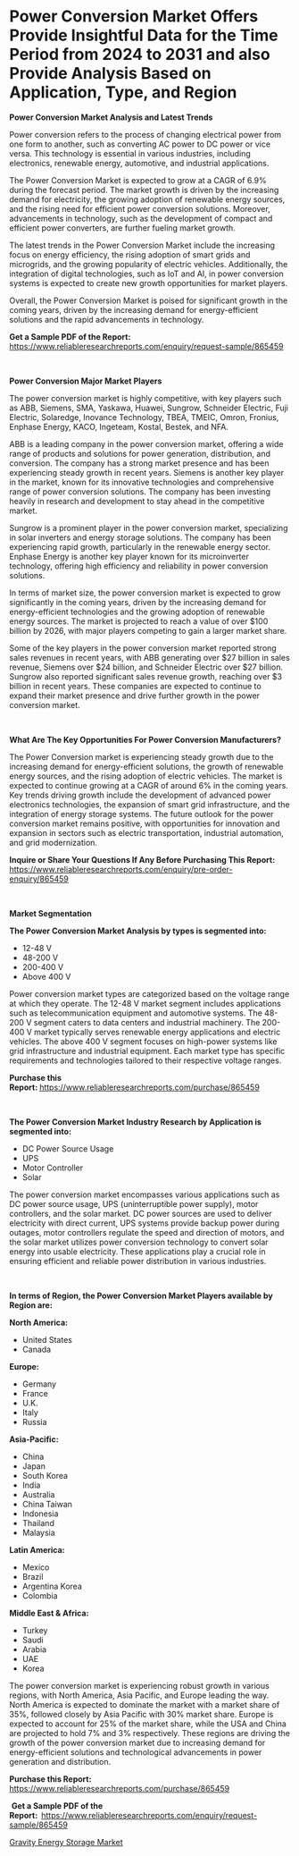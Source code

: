 <p><h1>Power Conversion Market Offers Provide Insightful Data for the Time Period from 2024 to 2031 and also Provide Analysis Based on Application, Type, and Region</h1></p><p><strong>Power Conversion Market Analysis and Latest Trends</strong></p>
<p><p>Power conversion refers to the process of changing electrical power from one form to another, such as converting AC power to DC power or vice versa. This technology is essential in various industries, including electronics, renewable energy, automotive, and industrial applications.</p><p>The Power Conversion Market is expected to grow at a CAGR of 6.9% during the forecast period. The market growth is driven by the increasing demand for electricity, the growing adoption of renewable energy sources, and the rising need for efficient power conversion solutions. Moreover, advancements in technology, such as the development of compact and efficient power converters, are further fueling market growth.</p><p>The latest trends in the Power Conversion Market include the increasing focus on energy efficiency, the rising adoption of smart grids and microgrids, and the growing popularity of electric vehicles. Additionally, the integration of digital technologies, such as IoT and AI, in power conversion systems is expected to create new growth opportunities for market players.</p><p>Overall, the Power Conversion Market is poised for significant growth in the coming years, driven by the increasing demand for energy-efficient solutions and the rapid advancements in technology.</p></p>
<p><strong>Get a Sample PDF of the Report:&nbsp;</strong> <a href="https://www.reliableresearchreports.com/enquiry/request-sample/865459">https://www.reliableresearchreports.com/enquiry/request-sample/865459</a></p>
<p>&nbsp;</p>
<p><strong>Power Conversion Major Market Players</strong></p>
<p><p>The power conversion market is highly competitive, with key players such as ABB, Siemens, SMA, Yaskawa, Huawei, Sungrow, Schneider Electric, Fuji Electric, Solaredge, Inovance Technology, TBEA, TMEIC, Omron, Fronius, Enphase Energy, KACO, Ingeteam, Kostal, Bestek, and NFA. </p><p>ABB is a leading company in the power conversion market, offering a wide range of products and solutions for power generation, distribution, and conversion. The company has a strong market presence and has been experiencing steady growth in recent years. Siemens is another key player in the market, known for its innovative technologies and comprehensive range of power conversion solutions. The company has been investing heavily in research and development to stay ahead in the competitive market.</p><p>Sungrow is a prominent player in the power conversion market, specializing in solar inverters and energy storage solutions. The company has been experiencing rapid growth, particularly in the renewable energy sector. Enphase Energy is another key player known for its microinverter technology, offering high efficiency and reliability in power conversion solutions.</p><p>In terms of market size, the power conversion market is expected to grow significantly in the coming years, driven by the increasing demand for energy-efficient technologies and the growing adoption of renewable energy sources. The market is projected to reach a value of over $100 billion by 2026, with major players competing to gain a larger market share.</p><p>Some of the key players in the power conversion market reported strong sales revenues in recent years, with ABB generating over $27 billion in sales revenue, Siemens over $24 billion, and Schneider Electric over $27 billion. Sungrow also reported significant sales revenue growth, reaching over $3 billion in recent years. These companies are expected to continue to expand their market presence and drive further growth in the power conversion market.</p></p>
<p>&nbsp;</p>
<p><strong>What Are The Key Opportunities For Power Conversion Manufacturers?</strong></p>
<p><p>The Power Conversion market is experiencing steady growth due to the increasing demand for energy-efficient solutions, the growth of renewable energy sources, and the rising adoption of electric vehicles. The market is expected to continue growing at a CAGR of around 6% in the coming years. Key trends driving growth include the development of advanced power electronics technologies, the expansion of smart grid infrastructure, and the integration of energy storage systems. The future outlook for the power conversion market remains positive, with opportunities for innovation and expansion in sectors such as electric transportation, industrial automation, and grid modernization.</p></p>
<p><strong>Inquire or Share Your Questions If Any Before Purchasing This Report:</strong> <a href="https://www.reliableresearchreports.com/enquiry/pre-order-enquiry/865459">https://www.reliableresearchreports.com/enquiry/pre-order-enquiry/865459</a></p>
<p>&nbsp;</p>
<p><strong>Market Segmentation</strong></p>
<p><strong>The Power Conversion Market Analysis by types is segmented into:</strong></p>
<p><ul><li>12-48 V</li><li>48-200 V</li><li>200-400 V</li><li>Above 400 V</li></ul></p>
<p><p>Power conversion market types are categorized based on the voltage range at which they operate. The 12-48 V market segment includes applications such as telecommunication equipment and automotive systems. The 48-200 V segment caters to data centers and industrial machinery. The 200-400 V market typically serves renewable energy applications and electric vehicles. The above 400 V segment focuses on high-power systems like grid infrastructure and industrial equipment. Each market type has specific requirements and technologies tailored to their respective voltage ranges.</p></p>
<p><strong>Purchase this Report:&nbsp;</strong><a href="https://www.reliableresearchreports.com/purchase/865459">https://www.reliableresearchreports.com/purchase/865459</a></p>
<p>&nbsp;</p>
<p><strong>The Power Conversion Market Industry Research by Application is segmented into:</strong></p>
<p><ul><li>DC Power Source Usage</li><li>UPS</li><li>Motor Controller</li><li>Solar</li></ul></p>
<p><p>The power conversion market encompasses various applications such as DC power source usage, UPS (uninterruptible power supply), motor controllers, and the solar market. DC power sources are used to deliver electricity with direct current, UPS systems provide backup power during outages, motor controllers regulate the speed and direction of motors, and the solar market utilizes power conversion technology to convert solar energy into usable electricity. These applications play a crucial role in ensuring efficient and reliable power distribution in various industries.</p></p>
<p>&nbsp;</p>
<p><strong>In terms of Region, the Power Conversion Market Players available by Region are:</strong></p>
<p>
    <p> <strong> North America: </strong>
        <ul>
            <li>United States</li>
            <li>Canada</li>
        </ul>
        </p> 
    <p> <strong> Europe: </strong>
        <ul>
            <li>Germany</li>
            <li>France</li>
            <li>U.K.</li>
            <li>Italy</li>
            <li>Russia</li>
        </ul>
        </p> 
    <p> <strong> Asia-Pacific: </strong>
        <ul>
            <li>China</li>
            <li>Japan</li>
            <li>South Korea</li>
            <li>India</li>
            <li>Australia</li>
            <li>China Taiwan</li>
            <li>Indonesia</li>
            <li>Thailand</li>
            <li>Malaysia</li>
        </ul>
        </p> 
    <p> <strong> Latin America: </strong>
        <ul>
            <li>Mexico</li>
            <li>Brazil</li>
            <li>Argentina Korea</li>
            <li>Colombia</li>
        </ul>
        </p> 
    <p> <strong> Middle East & Africa: </strong>
        <ul>
            <li>Turkey</li>
            <li>Saudi</li>
            <li>Arabia</li>
            <li>UAE</li>
            <li>Korea</li>
        </ul>
    </p>
    </p>
<p><p>The power conversion market is experiencing robust growth in various regions, with North America, Asia Pacific, and Europe leading the way. North America is expected to dominate the market with a market share of 35%, followed closely by Asia Pacific with 30% market share. Europe is expected to account for 25% of the market share, while the USA and China are projected to hold 7% and 3% respectively. These regions are driving the growth of the power conversion market due to increasing demand for energy-efficient solutions and technological advancements in power generation and distribution.</p></p>
<p><strong>Purchase this Report: </strong><a href="https://www.reliableresearchreports.com/purchase/865459">https://www.reliableresearchreports.com/purchase/865459</a></p>
<p>&nbsp;<strong>Get a Sample PDF of the Report:&nbsp;&nbsp;</strong><a href="https://www.reliableresearchreports.com/enquiry/request-sample/865459">https://www.reliableresearchreports.com/enquiry/request-sample/865459</a></p>
<p><strong></strong></p>
<p><p><a href="https://github.com/BryceTownsendr/Market-Research-Report-List-4/blob/main/gravity-energy-storage-market.md">Gravity Energy Storage Market</a></p></p>